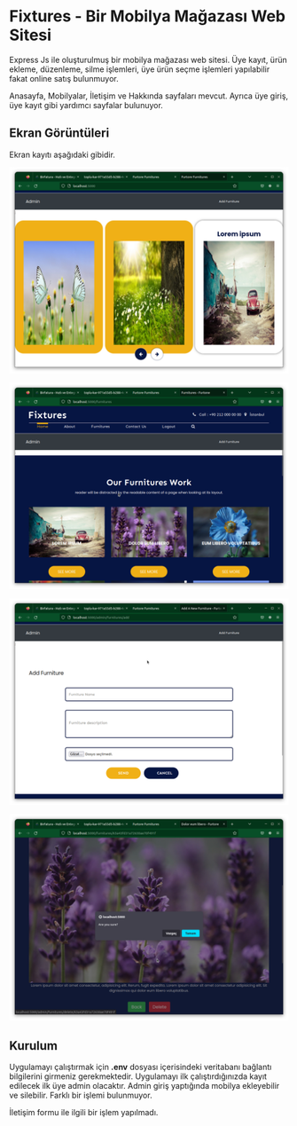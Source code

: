 # Fixtures - Bir Mobilya Mağazası Web Sitesi

Express Js ile oluşturulmuş bir mobilya mağazası web sitesi. Üye kayıt, ürün ekleme, düzenleme, silme işlemleri, üye ürün seçme işlemleri yapılabilir fakat online satış bulunmuyor.

Anasayfa, Mobilyalar, İletişim ve Hakkında sayfaları mevcut. Ayrıca üye giriş, üye kayıt gibi yardımcı sayfalar bulunuyor.

## Ekran Görüntüleri

Ekran kayıtı aşağıdaki gibidir.

![Anasayfa](anasayfa.png)

![Mobilyalar](mobilyalar.png)

![Mobilya Ekle](mobilya-ekle.png)

![Mobilya Sile](mobilya-sil.png)

## Kurulum

Uygulamayı çalıştırmak için **.env** dosyası içerisindeki veritabanı bağlantı bilgilerini girmeniz gerekmektedir. Uygulamayı ilk çalıştırdığınızda kayıt edilecek ilk üye admin olacaktır. Admin giriş yaptığında mobilya ekleyebilir ve silebilir. Farklı bir işlemi bulunmuyor.

İletişim formu ile ilgili bir işlem yapılmadı.